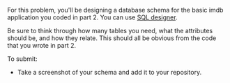 For this problem, you'll be designing a database schema for the basic imdb application you coded in part 2. You can use [SQL designer](http://socrates.devbootcamp.com/sql).

Be sure to think through how many tables you need, what the attributes should be, and how they relate. This should all be obvious from the code that you wrote in part 2.

To submit:
 * Take a screenshot of your schema and add it to your repository.
